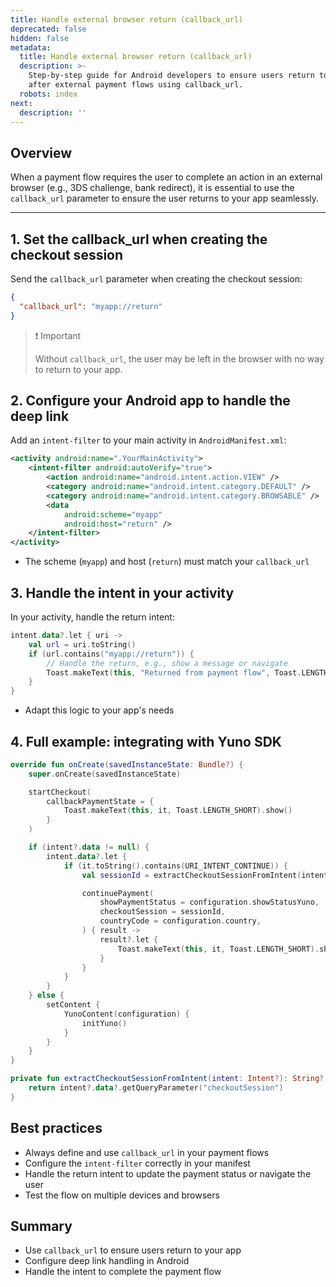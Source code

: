 ```yaml
---
title: Handle external browser return (callback_url)
deprecated: false
hidden: false
metadata:
  title: Handle external browser return (callback_url)
  description: >-
    Step-by-step guide for Android developers to ensure users return to the app
    after external payment flows using callback_url.
  robots: index
next:
  description: ''
---
```

## Overview

When a payment flow requires the user to complete an action in an external browser (e.g., 3DS challenge, bank redirect), it is essential to use the `callback_url` parameter to ensure the user returns to your app seamlessly.

***

## 1. Set the callback\_url when creating the checkout session

Send the `callback_url` parameter when creating the checkout session:

```json
{
  "callback_url": "myapp://return"
}
```

> ❗️ Important
>
> Without `callback_url`, the user may be left in the browser with no way to return to your app.

## 2. Configure your Android app to handle the deep link

Add an `intent-filter` to your main activity in `AndroidManifest.xml`:

```xml
<activity android:name=".YourMainActivity">
    <intent-filter android:autoVerify="true">
        <action android:name="android.intent.action.VIEW" />
        <category android:name="android.intent.category.DEFAULT" />
        <category android:name="android.intent.category.BROWSABLE" />
        <data
            android:scheme="myapp"
            android:host="return" />
    </intent-filter>
</activity>
```

* The scheme (`myapp`) and host (`return`) must match your `callback_url`

## 3. Handle the intent in your activity

In your activity, handle the return intent:

```kotlin
intent.data?.let { uri ->
    val url = uri.toString()
    if (url.contains("myapp://return")) {
        // Handle the return, e.g., show a message or navigate
        Toast.makeText(this, "Returned from payment flow", Toast.LENGTH_SHORT).show()
    }
}
```

* Adapt this logic to your app's needs

## 4. Full example: integrating with Yuno SDK

```kotlin
override fun onCreate(savedInstanceState: Bundle?) {
    super.onCreate(savedInstanceState)

    startCheckout(
        callbackPaymentState = {
            Toast.makeText(this, it, Toast.LENGTH_SHORT).show()
        }
    )

    if (intent?.data != null) {
        intent.data?.let {
            if (it.toString().contains(URI_INTENT_CONTINUE)) {
                val sessionId = extractCheckoutSessionFromIntent(intent)

                continuePayment(
                    showPaymentStatus = configuration.showStatusYuno,
                    checkoutSession = sessionId,
                    countryCode = configuration.country,
                ) { result ->
                    result?.let {
                        Toast.makeText(this, it, Toast.LENGTH_SHORT).show()
                    }
                }
            }
        }
    } else {
        setContent {
            YunoContent(configuration) {
                initYuno()
            }
        }
    }
}

private fun extractCheckoutSessionFromIntent(intent: Intent?): String? {
    return intent?.data?.getQueryParameter("checkoutSession")
}
```

## Best practices

* Always define and use `callback_url` in your payment flows
* Configure the `intent-filter` correctly in your manifest
* Handle the return intent to update the payment status or navigate the user
* Test the flow on multiple devices and browsers

## Summary

* Use `callback_url` to ensure users return to your app
* Configure deep link handling in Android
* Handle the intent to complete the payment flow